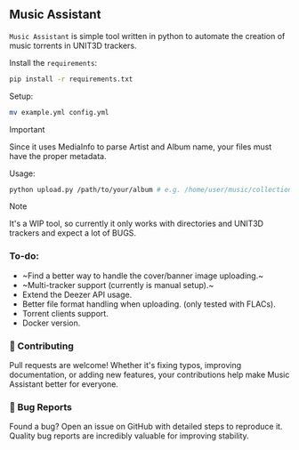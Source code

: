 ## Music Assistant
`Music Assistant` is simple tool written in python to automate the creation of music torrents in UNIT3D trackers.

Install the `requirements`:
```bash
pip install -r requirements.txt
```
Setup:
```bash
mv example.yml config.yml
```

> [!IMPORTANT]
> Since it uses MediaInfo to parse Artist and Album name, your files must have the proper metadata. 

Usage:
```bash
python upload.py /path/to/your/album # e.g. /home/user/music/collection/eminem/Kamikaze
```
> [!NOTE]
> It's a WIP tool, so currently it only works with directories and UNIT3D trackers and expect a lot of BUGS.

### To-do: 
- ~Find a better way to handle the cover/banner image uploading.~
- ~Multi-tracker support (currently is manual setup).~
- Extend the Deezer API usage.
- Better file format handling when uploading. (only tested with FLACs).
- Torrent clients support.
- Docker version.

### 📰 Contributing
Pull requests are welcome! Whether it's fixing typos, improving documentation, or adding new features, your contributions help make Music Assistant better for everyone.

### 🐞 Bug Reports
Found a bug? Open an issue on GitHub with detailed steps to reproduce it. Quality bug reports are incredibly valuable for improving stability.


